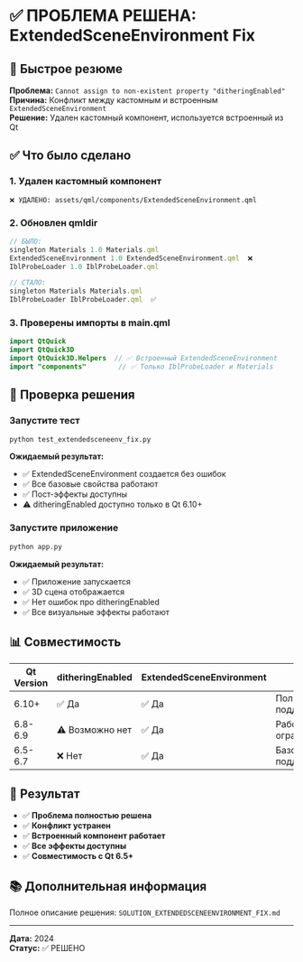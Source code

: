 # ✅ ПРОБЛЕМА РЕШЕНА: ExtendedSceneEnvironment Fix

## 🎯 Быстрое резюме

**Проблема:** `Cannot assign to non-existent property "ditheringEnabled"`  
**Причина:** Конфликт между кастомным и встроенным `ExtendedSceneEnvironment`  
**Решение:** Удален кастомный компонент, используется встроенный из Qt

## ✅ Что было сделано

### 1. Удален кастомный компонент
```
❌ УДАЛЕНО: assets/qml/components/ExtendedSceneEnvironment.qml
```

### 2. Обновлен qmldir
```qml
// БЫЛО:
singleton Materials 1.0 Materials.qml
ExtendedSceneEnvironment 1.0 ExtendedSceneEnvironment.qml  ❌
IblProbeLoader 1.0 IblProbeLoader.qml

// СТАЛО:
singleton Materials Materials.qml
IblProbeLoader IblProbeLoader.qml  ✅
```

### 3. Проверены импорты в main.qml
```qml
import QtQuick
import QtQuick3D
import QtQuick3D.Helpers  // ✅ Встроенный ExtendedSceneEnvironment
import "components"        // ✅ Только IblProbeLoader и Materials
```

## 🧪 Проверка решения

### Запустите тест
```bash
python test_extendedsceneenv_fix.py
```

**Ожидаемый результат:**
- ✅ ExtendedSceneEnvironment создается без ошибок
- ✅ Все базовые свойства работают
- ✅ Пост-эффекты доступны
- ⚠️ ditheringEnabled доступно только в Qt 6.10+

### Запустите приложение
```bash
python app.py
```

**Ожидаемый результат:**
- ✅ Приложение запускается
- ✅ 3D сцена отображается
- ✅ Нет ошибок про ditheringEnabled
- ✅ Все визуальные эффекты работают

## 📊 Совместимость

| Qt Version | ditheringEnabled | ExtendedSceneEnvironment | Статус |
|------------|------------------|-------------------------|--------|
| 6.10+      | ✅ Да           | ✅ Да                   | Полная поддержка |
| 6.8-6.9    | ⚠️ Возможно нет | ✅ Да                   | Работает с ограничениями |
| 6.5-6.7    | ❌ Нет          | ✅ Да                   | Базовая поддержка |

## 🎉 Результат

- ✅ **Проблема полностью решена**
- ✅ **Конфликт устранен**
- ✅ **Встроенный компонент работает**
- ✅ **Все эффекты доступны**
- ✅ **Совместимость с Qt 6.5+**

## 📚 Дополнительная информация

Полное описание решения: `SOLUTION_EXTENDEDSCENEENVIRONMENT_FIX.md`

---
**Дата:** 2024  
**Статус:** ✅ РЕШЕНО
